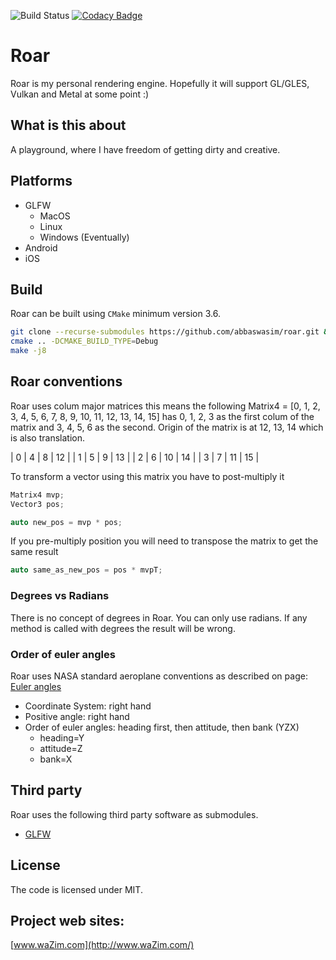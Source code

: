 ![Build Status](https://github.com/abbaswasim/roar/actions/workflows/build.yml/badge.svg)
[![Codacy Badge](https://api.codacy.com/project/badge/Grade/95539c02467442fcb9ebc97c50a1a853)](https://www.codacy.com/manual/abbaswasim/roar?utm_source=github.com&amp;utm_medium=referral&amp;utm_content=abbaswasim/roar&amp;utm_campaign=Badge_Grade)

# Roar

Roar is my personal rendering engine. Hopefully it will support GL/GLES, Vulkan and Metal at some point :)

## What is this about

A playground, where I have freedom of getting dirty and creative.

## Platforms

* GLFW
  * MacOS
  * Linux
  * Windows (Eventually)
* Android
* iOS

## Build

Roar can be built using `CMake` minimum version 3.6.

```bash
git clone --recurse-submodules https://github.com/abbaswasim/roar.git && cd roar && mkdir build && cd build
cmake .. -DCMAKE_BUILD_TYPE=Debug
make -j8
```
## Roar conventions

Roar uses colum major matrices this means the following Matrix4 = [0, 1, 2, 3, 4, 5, 6, 7, 8, 9, 10, 11, 12, 13, 14, 15] has 0, 1, 2, 3 as the first colum of the matrix and 3, 4, 5, 6 as the second. Origin of the matrix is at 12, 13, 14 which is also translation.

| 0 | 4 | 8  | 12 |
| 1 | 5 | 9  | 13 |
| 2 | 6 | 10 | 14 |
| 3 | 7 | 11 | 15 |

To transform a vector using this matrix you have to post-multiply it

```c++
Matrix4 mvp;
Vector3 pos;

auto new_pos = mvp * pos;
```
If you pre-multiply position you will need to transpose the matrix to get the same result

```c++
auto same_as_new_pos = pos * mvpT;
```
### Degrees vs Radians

There is no concept of degrees in Roar. You can only use radians. If any method is called with degrees the result will be wrong.

### Order of euler angles

Roar uses NASA standard aeroplane conventions as described on page: [Euler angles](https://www.euclideanspace.com/maths/geometry/rotations/euler/index.htm)

* Coordinate System: right hand
* Positive angle: right hand
* Order of euler angles: heading first, then attitude, then bank (YZX)
  * heading=Y
  * attitude=Z
  * bank=X

## Third party

Roar uses the following third party software as submodules.

* [GLFW](https://github.com/glfw/glfw)

## License

The code is licensed under MIT.

## Project web sites:
[www.waZim.com](http://www.waZim.com/)
